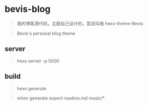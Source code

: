 # bevis-blog

> 我的博客源代码，主题自己设计的，暂且叫做 hexo-theme-Bevis

> Bevis's personal blog theme

## server

> hexo server -p 5000

## build

> hexo generate

> when generate expect readme.md music/*
